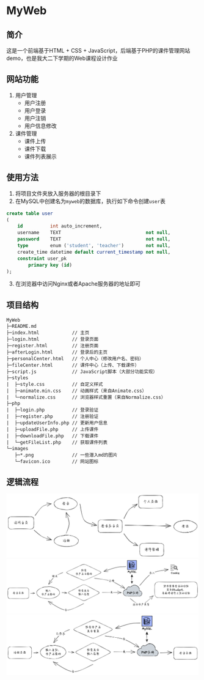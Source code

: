 # MyWeb

## 简介

这是一个前端基于HTML + CSS + JavaScript，后端基于PHP的课件管理网站demo，也是我大二下学期的Web课程设计作业

## 网站功能

1. 用户管理
    - 用户注册
    - 用户登录
    - 用户注销
    - 用户信息修改
2. 课件管理
    - 课件上传
    - 课件下载
    - 课件列表展示

## 使用方法

1. 将项目文件夹放入服务器的根目录下
2. 在MySQL中创建名为`myweb`的数据库，执行如下命令创建`user`表

```sql
create table user
(
    id          int auto_increment,
    username    TEXT                               not null,
    password    TEXT                               not null,
    type        enum ('student', 'teacher')        not null,
    create_time datetime default current_timestamp not null,
    constraint user_pk
        primary key (id)
);
```
3. 在浏览器中访问Nginx或者Apache服务器的地址即可

## 项目结构

```
MyWeb
├─README.md
├─index.html            // 主页
├─login.html            // 登录页面
├─register.html         // 注册页面
├─afterLogin.html       // 登录后的主页
├─personalCenter.html   // 个人中心（修改用户名、密码）
├─fileCenter.html       // 课件中心（上传、下载课件）
├─script.js             // JavaScript脚本（大部分功能实现）
├─styles
|  ├─style.css          // 自定义样式
|  ├─animate.min.css    // 动画样式（来自Animate.css）
|  └─normalize.css      // 浏览器样式重置（来自Normalize.css）
├─php
|  ├─login.php          // 登录验证
|  ├─register.php       // 注册验证
|  ├─updateUserInfo.php // 更新用户信息
|  ├─uploadFile.php     // 上传课件
|  ├─downloadFile.php   // 下载课件
|  └─getFileList.php    // 获取课件列表
└─images
   ├─*.png              // 一些潜入md的图片
   └─favicon.ico        // 网站图标
```

## 逻辑流程

![页面逻辑](./images/pageLogi.png)
![登录逻辑](./images/loginLogi.png)
![注册逻辑](./images/registerLogi.png)